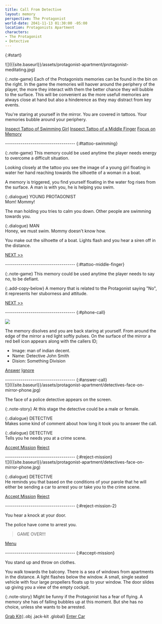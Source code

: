```yaml
---
title: Call From Detective
layout: memory
perspective: The Protagonist
world-date: 2041-11-13 01:30:00 -05:00
location: Protagonists Apartment
characters:
- The Protagonist
- Detective
---
```


{:#start}
<section markdown="1"> 
![]({{site.baseurl}}/assets/protagonist-apartment/protagonist-meditating.jpg)

{:.note-game}
Each of the Protagonists memories can be found in the bin on the right. In the game the memories will haover around the periphery of the player, the more they interact with them the better chance they will bubble to the surface. This will be convenient as the more usefull memories are always close at hand but also a hinderence as they may distract from key events.   

You're staring at yourself in the mirror. You are covered in tattoos. Your memories bubble around your periphery. 

[Inspect Tattoo of Swimming Girl](#tattoo-swimming)
[Inspect Tattoo of a Middle Finger](#tattoo-middle-finger)
[Focus on Memory]({{site.baseurl}}/memories/M00-Intro-001-Protagonist-Memories/#knife-attack)

</section>
------------------------------------
{:#tattoo-swimming}
<section markdown="1">

{:.note-game}
This memory could be used anytime the player needs energy to overcome a difficult situation. 

Looking closely at the tattoo you see the image of a young girl floating in water her hand reaching towards the silhoette of a woman in a boat. 

A memory is triggered, you find yourself floating in the water fog rises from the surface. A man is with you, he is helping you swim. 

{:.dialogue}
YOUNG PROTAGONIST <br>Mom! Mommy!

The man holding you tries to calm you down. Other people are swimming towards you. 

{:.dialogue}
MAN <br>Honey, we must swim. Mommy doesn't know how. 

You make out the silhoette of a boat. Lights flash and you hear a siren off in the distance. 

[NEXT >>](#phone-call)

</section>
------------------------------------
{:#tattoo-middle-finger}
<section markdown="1">

{:.note-game}
This memory could be used anytime the player needs to say no, to be defiant. 

{:.add-copy-below} 
A memory that is related to the Protagonist saying "No", it represents her stuborness and attitude. 

[NEXT >>](#phone-call)

</section>
------------------------------------
{:#phone-call}
<section markdown="1">

![]({{site.baseurl}}/assets/protagonist-apartment/protagonist-meditating-incoming-call.jpg)

The memory disolves and you are back staring at yourself. From around the edge of the mirror a red light softly pulses. On the surface of the mirror a red bell icon appears along with the callers ID;

* Image: man of indian decent. 
* Name: Detective John Smith
* Dision: Something Division

[Answer](#answer-call)
[Ignore](#start)
 
</section>
------------------------------------
{:#answer-call}
<section markdown="1">
![]({{site.baseurl}}/assets/protagonist-apartment/detectives-face-on-mirror-phone.jpg)

The face of a police detective appears on the screen. 

{:.note-story}
At this stage the detective could be a male or female.    

{:.dialogue} 
DETECTIVE <br>Makes some kind of comment about how long it took you to answer the call.

{:.dialogue} 
DETECTIVE <br>Tells you he needs you at a crime scene.

[Accept Mission](#accept-mission)
[Reject](#reject-mission)
 
</section>
------------------------------------
{:#reject-mission}
<section markdown="1">
![]({{site.baseurl}}/assets/protagonist-apartment/detectives-face-on-mirror-phone.jpg)

{:.dialogue} 
DETECTIVE <br>He reminds you that based on the conditions of your parole that he will either be sending a car to arrest you or take you to the crime scene.

[Accept Mission](#accept-mission)
[Reject](#reject-mission-2)
 
</section>
------------------------------------
{:#reject-mission-2}
<section markdown="1">

You hear a knock at your door. 

The police have come to arrest you. 

> GAME OVER!!!

[Menu]({{site.baseurl}}/)
 
</section>
------------------------------------
{:#accept-mission}
<section markdown="1">

You stand up and throw on clothes. 

You walk towards the balcony. There is a sea of windows from apartments in the distance. A light flashes below the window. A small, single seated vehicle with four large propellers floats up to your window. The door slides up giving you a view of the empty cockpit. 

{:.note-story}
Might be funny if the Protagonist has a fear of flying. A memory she has of falling bubbles up at this moment. But she has no choice, unless she wants to be arrested. 

[Grab Kit](#accept-mission){:.obj .jack-kit .global}
[Enter Car]({{site.baseurl}}/memories/M00-Intro-003-Fly-To-Crime-Scene/)
 
</section>

